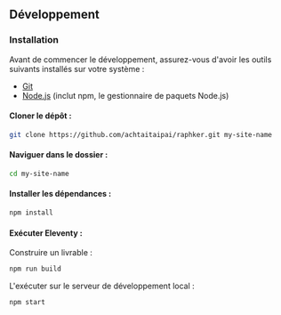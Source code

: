## Développement

### Installation

Avant de commencer le développement, assurez-vous d'avoir les outils suivants installés sur votre système :

- [Git](https://git-scm.com/)
- [Node.js](https://nodejs.org/en) (inclut npm, le gestionnaire de paquets Node.js)

#### Cloner le dépôt :

```bash
git clone https://github.com/achtaitaipai/raphker.git my-site-name
```

#### Naviguer dans le dossier :

```bash
cd my-site-name
```

#### Installer les dépendances :

```bash
npm install
```

#### Exécuter Eleventy :

Construire un livrable :

```bash
npm run build
```

L'exécuter sur le serveur de développement local :

```bash
npm start
```
